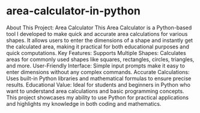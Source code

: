 # area-calculator-in-python
About This Project: Area Calculator  This Area Calculator is a Python-based tool I developed to make quick and accurate area calculations for various shapes. It allows users to enter the dimensions of a shape and instantly get the calculated area, making it practical for both educational purposes and quick computations.
Key Features:
Supports Multiple Shapes: Calculates areas for commonly used shapes like squares, rectangles, circles, triangles, and more.
User-Friendly Interface: Simple input prompts make it easy to enter dimensions without any complex commands.
Accurate Calculations: Uses built-in Python libraries and mathematical formulas to ensure precise results.
Educational Value: Ideal for students and beginners in Python who want to understand area calculations and basic programming concepts.
This project showcases my ability to use Python for practical applications and highlights my knowledge in both coding and mathematics.

